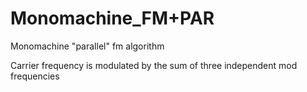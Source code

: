 # Monomachine_FM+PAR
 Monomachine "parallel" fm algorithm
 
  Carrier frequency is modulated by the sum of three independent mod frequencies
